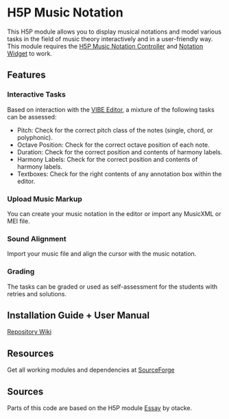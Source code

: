 # H5P Music Notation


This H5P module allows you to display musical notations and model various tasks in the field of music theory interactively and in a user-friendly way. This module requires the [H5P Music Notation Controller](https://github.com/H5P-MusicNotation/H5P-MusicNotation) and [Notation Widget](https://github.com/mnowakow/h5p-notation-widget) to work.

## Features
### Interactive Tasks
Based on interaction with the [VIBE Editor](https://github.com/mnowakow/VIBE), a mixture of the following tasks can be assessed:

- Pitch: Check for the correct pitch class of the notes (single, chord, or polyphonic).
- Octave Position: Check for the correct octave position of each note.
- Duration: Check for the correct position and contents of harmony labels.
- Harmony Labels: Check for the correct position and contents of harmony labels.
- Textboxes: Check for the right contents of any annotation box within the editor.

### Upload Music Markup
You can create your music notation in the editor or import any MusicXML or MEI file.

### Sound Alignment
Import your music file and align the cursor with the music notation.

### Grading
The tasks can be graded or used as self-assessment for the students with retries and solutions.

## Installation Guide + User Manual
[Repository Wiki](https://github.com/H5P-MusicNotation/H5P-MusicNotation/wiki)
## Resources 
Get all working modules and dependencies at [SourceForge](https://sourceforge.net/projects/h5p-music-notation/)

## Sources
Parts of this code are based on the H5P module [Essay](https://github.com/otacke/h5p-essay) by otacke.
